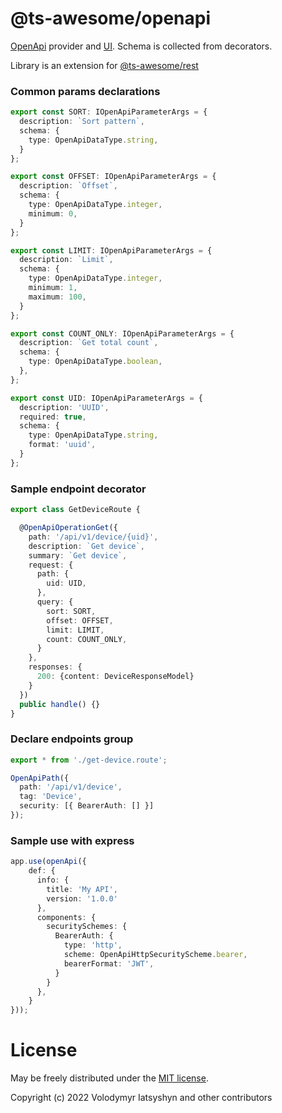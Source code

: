 # @ts-awesome/openapi

[OpenApi](https://www.openapis.org/) provider and 
[UI](https://github.com/swagger-api/swagger-ui). 
Schema is collected from decorators.

Library is an extension for [@ts-awesome/rest](https://github.com/ts-awesome/rest)

### Common params declarations

```ts
export const SORT: IOpenApiParameterArgs = {
  description: `Sort pattern`,
  schema: {
    type: OpenApiDataType.string,
  }
};

export const OFFSET: IOpenApiParameterArgs = {
  description: `Offset`,
  schema: {
    type: OpenApiDataType.integer,
    minimum: 0,
  }
};

export const LIMIT: IOpenApiParameterArgs = {
  description: `Limit`,
  schema: {
    type: OpenApiDataType.integer,
    minimum: 1,
    maximum: 100,
  }
};

export const COUNT_ONLY: IOpenApiParameterArgs = {
  description: `Get total count`,
  schema: {
    type: OpenApiDataType.boolean,
  },
};

export const UID: IOpenApiParameterArgs = {
  description: 'UUID',
  required: true,
  schema: {
    type: OpenApiDataType.string,
    format: 'uuid',
  }
};
```

### Sample endpoint decorator 

```ts
export class GetDeviceRoute {

  @OpenApiOperationGet({
    path: '/api/v1/device/{uid}',
    description: `Get device`,
    summary: `Get device`,
    request: {
      path: {
        uid: UID,
      },
      query: {
        sort: SORT,
        offset: OFFSET,
        limit: LIMIT,
        count: COUNT_ONLY,
      }
    },
    responses: {
      200: {content: DeviceResponseModel}
    }
  })
  public handle() {}
}
```

### Declare endpoints group

```ts
export * from './get-device.route';

OpenApiPath({
  path: '/api/v1/device',
  tag: 'Device',
  security: [{ BearerAuth: [] }]
});

```

### Sample use with express

```ts
app.use(openApi({
    def: {
      info: {
        title: 'My API',
        version: '1.0.0'
      },
      components: {
        securitySchemes: {
          BearerAuth: {
            type: 'http',
            scheme: OpenApiHttpSecurityScheme.bearer,
            bearerFormat: 'JWT',
          }
        }
      },
    }
}));
```

# License
May be freely distributed under the [MIT license](https://opensource.org/licenses/MIT).

Copyright (c) 2022 Volodymyr Iatsyshyn and other contributors
